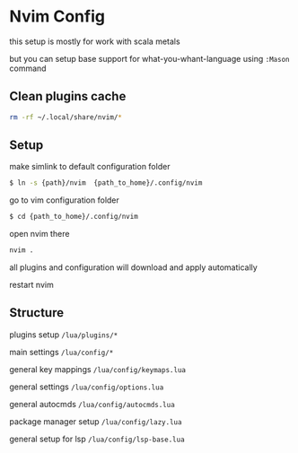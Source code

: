 # Nvim Config

this setup is mostly for work with scala metals

but you can setup base support for what-you-whant-language using `:Mason` command

## Clean plugins cache
```bash
rm -rf ~/.local/share/nvim/*
```

## Setup
make simlink to default configuration folder
```bash
$ ln -s {path}/nvim  {path_to_home}/.config/nvim
```
go to vim configuration folder
```bash
$ cd {path_to_home}/.config/nvim
```
open nvim there
```bash
nvim .
```
all plugins and configuration will download and apply automatically

restart nvim

## Structure
plugins setup
``/lua/plugins/*``

main settings
``/lua/config/*``

general key mappings
``/lua/config/keymaps.lua``

general settings
``/lua/config/options.lua``

general autocmds
``/lua/config/autocmds.lua``

package manager setup
``/lua/config/lazy.lua``

general setup for lsp
``/lua/config/lsp-base.lua``
